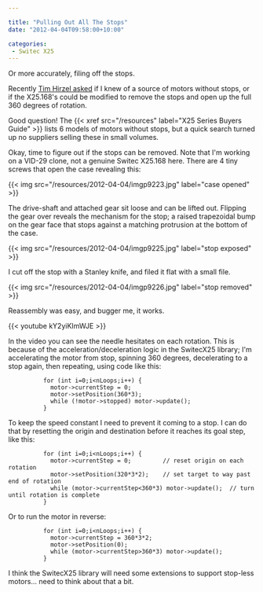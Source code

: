 ```yaml
---

title: "Pulling Out All The Stops"
date: "2012-04-04T09:58:00+10:00"

categories:
 - Switec X25
---
```


Or more accurately, filing off the stops.

Recently [Tim Hirzel asked](/about#comment-459699391) if I knew
of a source of motors without stops, or if the X25.168's could be
modified to remove the stops and open up the full 360 degrees of rotation.

Good question!  The {{< xref src="/resources" label="X25 Series Buyers Guide" >}} lists 6 models
of motors without stops, but a quick search turned up no suppliers
selling these in small volumes.

Okay, time to figure out if the stops can be removed.  Note that I'm working
on a VID-29 clone, not a genuine Switec X25.168 here.
There are 4 tiny screws that open the case revealing this:

{{< img src="/resources/2012-04-04/imgp9223.jpg" label="case opened" >}}

<!--more-->

The drive-shaft and attached gear sit loose and can be lifted out.  Flipping the
gear over reveals the mechanism for the stop; a raised trapezoidal bump on the gear face
that stops against a matching protrusion at the bottom of the case.

{{< img src="/resources/2012-04-04/imgp9225.jpg" label="stop exposed" >}}

I cut off the stop with a Stanley knife, and filed it flat with a small file.

{{< img src="/resources/2012-04-04/imgp9226.jpg" label="stop removed" >}}

Reassembly was easy, and bugger me, it works.

 {{< youtube kY2yiKImWJE >}}

In the video you can see the needle hesitates on each rotation.  This is because of the acceleration/deceleration
logic in the SwitecX25 library; I'm accelerating the motor from stop,
spinning 360 degrees, decelerating to a stop again, then repeating,
using code like this:

```
          for (int i=0;i<nLoops;i++) {
            motor->currentStep = 0;    
            motor->setPosition(360*3);
            while (!motor->stopped) motor->update();
          }
```

To keep the speed constant I need to prevent it coming to a stop.
I can do that by resetting the origin and destination before
it reaches its goal step, like this:

```
          for (int i=0;i<nLoops;i++) {
            motor->currentStep = 0;         // reset origin on each rotation
            motor->setPosition(320*3*2);    // set target to way past end of rotation
            while (motor->currentStep<360*3) motor->update();  // turn until rotation is complete
          }
```

Or to run the motor in reverse:

```
          for (int i=0;i<nLoops;i++) {
            motor->currentStep = 360*3*2;
            motor->setPosition(0);
            while (motor->currentStep>360*3) motor->update();
          }
```

I think the SwitecX25 library will need some extensions to support stop-less motors...  need to
think about that a bit.
